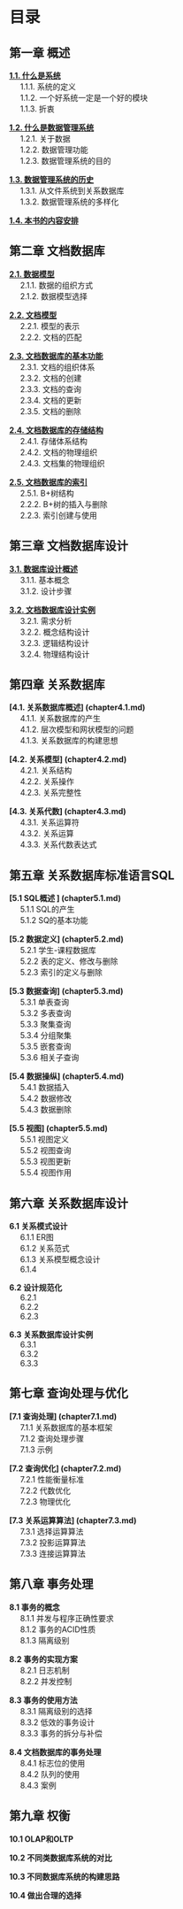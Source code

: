 # 目录

## 第一章 概述
__[1.1. 什么是系统](chapter1.1.md)__  
&nbsp;&nbsp;&nbsp;&nbsp; 1.1.1. 系统的定义  
&nbsp;&nbsp;&nbsp;&nbsp; 1.1.2. 一个好系统一定是一个好的模块  
&nbsp;&nbsp;&nbsp;&nbsp; 1.1.3. 折衷  

__[1.2. 什么是数据管理系统](chapter1.2.md)__   
&nbsp;&nbsp;&nbsp;&nbsp; 1.2.1. 关于数据  
&nbsp;&nbsp;&nbsp;&nbsp; 1.2.2. 数据管理功能  
&nbsp;&nbsp;&nbsp;&nbsp; 1.2.3. 数据管理系统的目的  

__[1.3. 数据管理系统的历史](chapter1.3.md)__  
&nbsp;&nbsp;&nbsp;&nbsp; 1.3.1. 从文件系统到关系数据库  
&nbsp;&nbsp;&nbsp;&nbsp; 1.3.2. 数据管理系统的多样化   

__[1.4. 本书的内容安排](chapter1.4.md)__
	
## 第二章 文档数据库
__[2.1. 数据模型](chapter2.1.md)__  
&nbsp;&nbsp;&nbsp;&nbsp; 2.1.1. 数据的组织方式  
&nbsp;&nbsp;&nbsp;&nbsp; 2.1.2. 数据模型选择

__[2.2. 文档模型](chapter2.2.md)__  
&nbsp;&nbsp;&nbsp;&nbsp; 2.2.1. 模型的表示  
&nbsp;&nbsp;&nbsp;&nbsp; 2.2.2. 文档的匹配 

__[2.3. 文档数据库的基本功能](chapter2.3.md)__  
&nbsp;&nbsp;&nbsp;&nbsp; 2.3.1. 文档的组织体系  
&nbsp;&nbsp;&nbsp;&nbsp; 2.3.2. 文档的创建  
&nbsp;&nbsp;&nbsp;&nbsp; 2.3.3. 文档的查询  
&nbsp;&nbsp;&nbsp;&nbsp; 2.3.4. 文档的更新  
&nbsp;&nbsp;&nbsp;&nbsp; 2.3.5. 文档的删除  


__[2.4. 文档数据库的存储结构](chapter2.4.md)__  
&nbsp;&nbsp;&nbsp;&nbsp; 2.4.1. 存储体系结构  
&nbsp;&nbsp;&nbsp;&nbsp; 2.4.2. 文档的物理组织  
&nbsp;&nbsp;&nbsp;&nbsp; 2.4.3. 文档集的物理组织

__[2.5. 文档数据库的索引](chapter2.5.md)__  
&nbsp;&nbsp;&nbsp;&nbsp; 2.5.1. B+树结构   
&nbsp;&nbsp;&nbsp;&nbsp; 2.2.2. B+树的插入与删除  
&nbsp;&nbsp;&nbsp;&nbsp; 2.2.3. 索引创建与使用

		
## 第三章 文档数据库设计
__[3.1. 数据库设计概述](chapter3.1.md)__  
&nbsp;&nbsp;&nbsp;&nbsp; 3.1.1. 基本概念      
&nbsp;&nbsp;&nbsp;&nbsp; 3.1.2. 设计步骤    

__[3.2. 文档数据库设计实例](chapter3.2.md)__  
&nbsp;&nbsp;&nbsp;&nbsp; 3.2.1. 需求分析   
&nbsp;&nbsp;&nbsp;&nbsp; 3.2.2. 概念结构设计  
&nbsp;&nbsp;&nbsp;&nbsp; 3.2.3. 逻辑结构设计  
&nbsp;&nbsp;&nbsp;&nbsp; 3.2.4. 物理结构设计   
  
   

		
## 第四章 关系数据库
__[4.1. 关系数据库概述] (chapter4.1.md)__  
&nbsp;&nbsp;&nbsp;&nbsp; 4.1.1. 关系数据库的产生  
&nbsp;&nbsp;&nbsp;&nbsp; 4.1.2. 层次模型和网状模型的问题  
&nbsp;&nbsp;&nbsp;&nbsp; 4.1.3. 关系数据库的构建思想 

__[4.2. 关系模型] (chapter4.2.md)__  
&nbsp;&nbsp;&nbsp;&nbsp; 4.2.1. 关系结构  
&nbsp;&nbsp;&nbsp;&nbsp; 4.2.2. 关系操作    
&nbsp;&nbsp;&nbsp;&nbsp; 4.2.3. 关系完整性 

__[4.3. 关系代数] (chapter4.3.md)__  
&nbsp;&nbsp;&nbsp;&nbsp; 4.3.1. 关系运算符  
&nbsp;&nbsp;&nbsp;&nbsp; 4.3.2. 关系运算    
&nbsp;&nbsp;&nbsp;&nbsp; 4.3.3. 关系代数表达式  
  
## 第五章 关系数据库标准语言SQL
__[5.1 SQL概述 ] (chapter5.1.md)__  
&nbsp;&nbsp;&nbsp;&nbsp; 5.1.1 SQL的产生  
&nbsp;&nbsp;&nbsp;&nbsp; 5.1.2 SQ的基本功能 

__[5.2 数据定义] (chapter5.2.md)__  
&nbsp;&nbsp;&nbsp;&nbsp; 5.2.1 学生-课程数据库  
&nbsp;&nbsp;&nbsp;&nbsp; 5.2.2 表的定义、修改与删除   
&nbsp;&nbsp;&nbsp;&nbsp; 5.2.3 索引的定义与删除 

__[5.3 数据查询] (chapter5.3.md)__  
&nbsp;&nbsp;&nbsp;&nbsp; 5.3.1 单表查询    
&nbsp;&nbsp;&nbsp;&nbsp; 5.3.2 多表查询  
&nbsp;&nbsp;&nbsp;&nbsp; 5.3.3 聚集查询  
&nbsp;&nbsp;&nbsp;&nbsp; 5.3.4 分组聚集  
&nbsp;&nbsp;&nbsp;&nbsp; 5.3.5 嵌套查询  
&nbsp;&nbsp;&nbsp;&nbsp; 5.3.6 相关子查询

__[5.4 数据操纵] (chapter5.4.md)__  
&nbsp;&nbsp;&nbsp;&nbsp; 5.4.1 数据插入  
&nbsp;&nbsp;&nbsp;&nbsp; 5.4.2 数据修改  
&nbsp;&nbsp;&nbsp;&nbsp; 5.4.3 数据删除

__[5.5 视图] (chapter5.5.md)__  
&nbsp;&nbsp;&nbsp;&nbsp; 5.5.1 视图定义  
&nbsp;&nbsp;&nbsp;&nbsp; 5.5.2 视图查询  
&nbsp;&nbsp;&nbsp;&nbsp; 5.5.3 视图更新   
&nbsp;&nbsp;&nbsp;&nbsp; 5.5.4 视图作用

	
## 第六章 关系数据库设计
__6.1 关系模式设计__  
&nbsp;&nbsp;&nbsp;&nbsp; 6.1.1 ER图  
&nbsp;&nbsp;&nbsp;&nbsp; 6.1.2 关系范式  
&nbsp;&nbsp;&nbsp;&nbsp; 6.1.3 关系模型概念设计  
&nbsp;&nbsp;&nbsp;&nbsp; 6.1.4  

__6.2 设计规范化__  
&nbsp;&nbsp;&nbsp;&nbsp; 6.2.1  
&nbsp;&nbsp;&nbsp;&nbsp; 6.2.2   
&nbsp;&nbsp;&nbsp;&nbsp; 6.2.3 

__6.3 关系数据库设计实例__  
&nbsp;&nbsp;&nbsp;&nbsp; 6.3.1   
&nbsp;&nbsp;&nbsp;&nbsp; 6.3.2  
&nbsp;&nbsp;&nbsp;&nbsp; 6.3.3   

## 第七章 查询处理与优化
__[7.1 查询处理] (chapter7.1.md)__  
&nbsp;&nbsp;&nbsp;&nbsp; 7.1.1 关系数据库的基本框架  
&nbsp;&nbsp;&nbsp;&nbsp; 7.1.2 查询处理步骤  
&nbsp;&nbsp;&nbsp;&nbsp; 7.1.3 示例

__[7.2 查询优化] (chapter7.2.md)__  
&nbsp;&nbsp;&nbsp;&nbsp; 7.2.1 性能衡量标准   
&nbsp;&nbsp;&nbsp;&nbsp; 7.2.2 代数优化  
&nbsp;&nbsp;&nbsp;&nbsp; 7.2.3 物理优化  

__[7.3 关系运算算法] (chapter7.3.md)__  
&nbsp;&nbsp;&nbsp;&nbsp; 7.3.1 选择运算算法  
&nbsp;&nbsp;&nbsp;&nbsp; 7.3.2 投影运算算法   
&nbsp;&nbsp;&nbsp;&nbsp; 7.3.3 连接运算算法  


## 第八章 事务处理
__8.1 事务的概念__  
&nbsp;&nbsp;&nbsp;&nbsp; 8.1.1 并发与程序正确性要求  
&nbsp;&nbsp;&nbsp;&nbsp; 8.1.2 事务的ACID性质   
&nbsp;&nbsp;&nbsp;&nbsp; 8.1.3 隔离级别 

__8.2 事务的实现方案__  
&nbsp;&nbsp;&nbsp;&nbsp; 8.2.1 日志机制   
&nbsp;&nbsp;&nbsp;&nbsp; 8.2.2 并发控制  

__8.3 事务的使用方法__  
&nbsp;&nbsp;&nbsp;&nbsp; 8.3.1 隔离级别的选择  
&nbsp;&nbsp;&nbsp;&nbsp; 8.3.2 低效的事务设计  
&nbsp;&nbsp;&nbsp;&nbsp; 8.3.3 事务的拆分与补偿  

__8.4 文档数据库的事务处理__  
&nbsp;&nbsp;&nbsp;&nbsp; 8.4.1 标志位的使用  
&nbsp;&nbsp;&nbsp;&nbsp; 8.4.2 队列的使用  
&nbsp;&nbsp;&nbsp;&nbsp; 8.4.3 案例  

 
## 第九章 权衡
__10.1 OLAP和OLTP__  

__10.2 不同类数据库系统的对比__  

__10.3 不同数据库系统的构建思路__  

__10.4 做出合理的选择__  

 
 